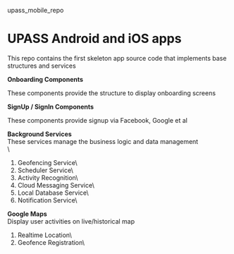 upass_mobile_repo
# UPASS Android and iOS apps

This repo contains the first skeleton app source code that implements base structures and services

**Onboarding Components**

These components provide the structure to display onboarding screens

**SignUp / SignIn Components**

These components provide signup via Facebook, Google et al

**Background Services**
\
These services manage the business logic and data management\
\
1. Geofencing Service\
2. Scheduler Service\
3. Activity Recognition\
4. Cloud Messaging Service\
5. Local Database Service\
6. Notification Service\

**Google Maps**\
Display user activities on live/historical map

1. Realtime Location\
2. Geofence Registration\

